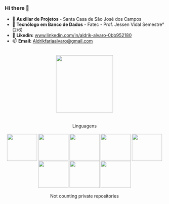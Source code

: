 ### Hi there 👋


- 🔭 **Auxiliar de Projetos** - Santa Casa de São José dos Campos 
- 🌱 **Tecnólogo em Banco de Dados** - Fatec - Prof. Jessen Vidal Semestre°(2/6)
- 💬 **Likedin:** www.linkedin.com/in/aldrik-alvaro-0bb952180
- 📫 **Email:** Aldrikfariaalvaro@gmail.com

<br>
<div align = "center">
  <a href="https://github.com/Aldrik-Alvaro">
   <img height = "180em" src = "https://github-readme-stats.vercel.app/api?username=Aldrik-Alvaro&show_icons=true&theme=cobalt&include_all_commits=true&count_private=true" />
  </a>
  </br></br></br>
  Linguagens
</div>
<br>

<div align = "center">
   <!--- LARAVEL ---><img align = "center" alt = "" height = "85" width = "95" src ="https://cdn.jsdelivr.net/gh/devicons/devicon/icons/laravel/laravel-plain-wordmark.svg"/>
   <!--- HTML5 ---><img align = "center" alt = "" height = "85" width = "95" src ="https://cdn.jsdelivr.net/gh/devicons/devicon/icons/html5/html5-original.svg"/>
   <!--- PHP ---><img align = "center" alt = "" height = "85" width = "95" src ="https://cdn.jsdelivr.net/gh/devicons/devicon/icons/php/php-original.svg"/>
   <!--- CSS3 ---><img align = "center" alt = "" height = "85" width = "95" src ="https://cdn.jsdelivr.net/gh/devicons/devicon/icons/css3/css3-original-wordmark.svg"/>
  <!--- BOOTSTRAP ---><img align = "center" alt = "" height = "85" width = "95" src ="https://cdn.jsdelivr.net/gh/devicons/devicon/icons/bootstrap/bootstrap-plain-wordmark.svg"/>
   <!--- JAVA ---><img align = "center" alt = "" height = "85" width = "95" src ="https://cdn.jsdelivr.net/gh/devicons/devicon/icons/java/java-original-wordmark.svg"/>
   <!--- MYSQL ---><img align = "center" alt = "" height = "85" width = "95" src ="https://cdn.jsdelivr.net/gh/devicons/devicon/icons/mysql/mysql-original-wordmark.svg"/>
   <!--- ORACLE ---><img align = "center" alt = "" height = "85" width = "95" src ="https://cdn.jsdelivr.net/gh/devicons/devicon/icons/oracle/oracle-original.svg"/>
  </a>
  </br></br> Not counting private repositories
</div>

